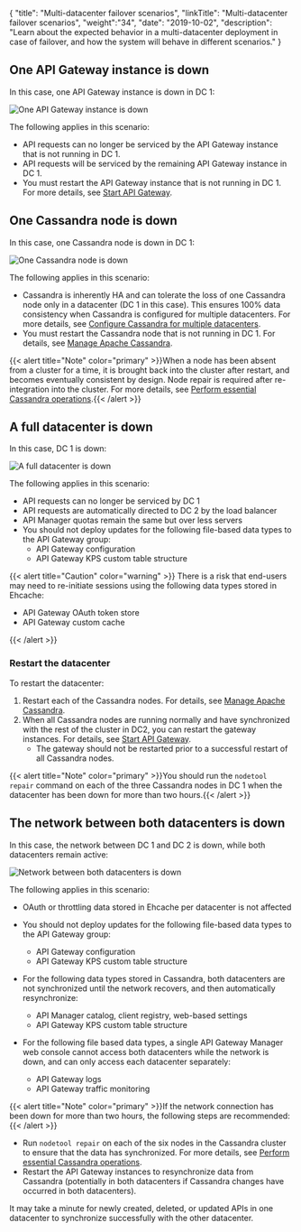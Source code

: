 {
"title": "Multi-datacenter failover scenarios",
"linkTitle": "Multi-datacenter failover scenarios",
"weight":"34",
"date": "2019-10-02",
"description": "Learn about the expected behavior in a multi-datacenter deployment in case of failover, and how the system will behave in different scenarios."
}

## One API Gateway instance is down

In this case, one API Gateway instance is down in DC 1:

![One API Gateway instance is down](/Images/APIGateway/multi-dc_gw_down.png)

The following applies in this scenario:

* API requests can no longer be serviced by the API Gateway instance that is not running in DC 1.
* API requests will be serviced by the remaining API Gateway instance in DC 1.
* You must restart the API Gateway instance that is not running in DC 1. For more details, see [Start API Gateway](/docs/apim_installation/apigtw_install/install_gateway##start-api-gateway).

## One Cassandra node is down

In this case, one Cassandra node is down in DC 1:

![One Cassandra node is down](/Images/APIGateway/multi-dc_cass_down.png)

The following applies in this scenario:

* Cassandra is inherently HA and can tolerate the loss of one Cassandra node only in a datacenter (DC 1 in this case). This ensures 100% data consistency when Cassandra is configured for multiple datacenters. For more details, see [Configure Cassandra for multiple datacenters](/docs/apim_installation/apigtw_install/multi_datacenter_config#cassandra_multiple).
* You must restart the Cassandra node that is not running in DC 1. For details, see [Manage Apache Cassandra](/docs/cass_admin/cassandra_manage/).

{{< alert title="Note" color="primary" >}}When a node has been absent from a cluster for a time, it is brought back into the cluster after restart, and becomes eventually consistent by design. Node repair is required after re-integration into the cluster. For more details, see [Perform essential Cassandra operations](/docs/cass_admin/cassandra_ops/).{{< /alert >}}

## A full datacenter is down

In this case, DC 1 is down:

![A full datacenter is down](/Images/APIGateway/multi-dc_dc_down.png)

The following applies in this scenario:

* API requests can no longer be serviced by DC 1
* API requests are automatically directed to DC 2 by the load balancer
* API Manager quotas remain the same but over less servers
* You should not deploy updates for the following file-based data types to the API Gateway group:
    * API Gateway configuration
    * API Gateway KPS custom table structure

{{< alert title="Caution" color="warning" >}}
There is a risk that end-users may need to re-initiate sessions using the following data types stored in Ehcache:

* API Gateway OAuth token store
* API Gateway custom cache

{{< /alert >}}

### Restart the datacenter

To restart the datacenter:

1. Restart each of the Cassandra nodes. For details, see [Manage Apache Cassandra](/docs/cass_admin/cassandra_manage/).
2. When all Cassandra nodes are running normally and have synchronized with the rest of the cluster in DC2, you can restart the gateway instances. For details, see [Start API Gateway](/docs/apim_installation/apigtw_install/install_gateway#start-api-gateway).
    * The gateway should not be restarted prior to a successful restart of all Cassandra nodes.

{{< alert title="Note" color="primary" >}}You should run the `nodetool repair` command on each of the three Cassandra nodes in DC 1 when the datacenter has been down for more than two hours.{{< /alert >}}

## The network between both datacenters is down

In this case, the network between DC 1 and DC 2 is down, while both datacenters remain active:

![Network between both datacenters is down](/Images/APIGateway/multi-dc_network_down.png)

The following applies in this scenario:

* OAuth or throttling data stored in Ehcache per datacenter is not affected
* You should not deploy updates for the following file-based data types to the API Gateway group:
    * API Gateway configuration
    * API Gateway KPS custom table structure
* For the following data types stored in Cassandra, both datacenters are not synchronized until the network recovers, and then automatically resynchronize:
    * API Manager catalog, client registry, web-based settings
    * API Gateway KPS custom table structure

* For the following file based data types, a single API Gateway Manager web console cannot access both datacenters while the network is down, and can only access each datacenter separately:
    * API Gateway logs
    * API Gateway traffic monitoring

{{< alert title="Note" color="primary" >}}If the network connection has been down for more than two hours, the following steps are recommended:{{< /alert >}}

* Run `nodetool repair` on each of the six nodes in the Cassandra cluster to ensure that the data has synchronized. For more details, see [Perform essential Cassandra operations](/docs/cass_admin/cassandra_ops/).
* Restart the API Gateway instances to resynchronize data from Cassandra (potentially in both datacenters if Cassandra changes have occurred in both datacenters).

It may take a minute for newly created, deleted, or updated APIs in one datacenter to synchronize successfully with the other datacenter.
